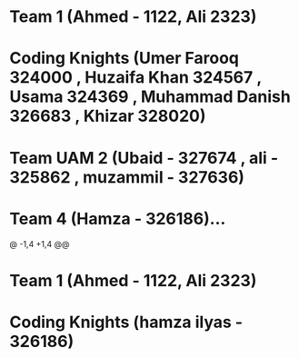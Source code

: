 # Team 1 (Ahmed - 1122, Ali 2323)
# Coding Knights (Umer Farooq 324000 , Huzaifa Khan 324567 , Usama 324369 , Muhammad Danish 326683 , Khizar 328020)
# Team UAM  2 (Ubaid - 327674 , ali - 325862 , muzammil - 327636)
# Team 4 (Hamza - 326186)...
@ -1,4 +1,4 @@
# Team 1 (Ahmed - 1122, Ali 2323)
# Coding Knights (hamza ilyas - 326186)